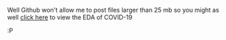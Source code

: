 Well Github won't allow me to post files larger than 25 mb so you might as well [click here](https://jovian.ai/mvbosamiya20/eda-of-covid-19) to view the EDA of COVID-19 

:P
